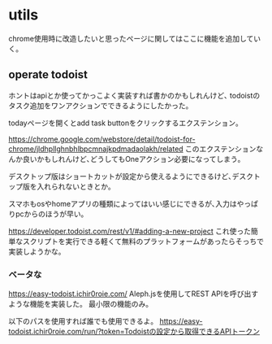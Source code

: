 # utils

chrome使用時に改造したいと思ったページに関してはここに機能を追加していく。



## operate todoist

ホントはapiとか使ってかっこよく実装すれば書かのかもしれんけど､
todoistのタスク追加をワンアクションでできるようにしたかった｡

todayページを開くとadd task buttonをクリックするエクステンション｡


<https://chrome.google.com/webstore/detail/todoist-for-chrome/jldhpllghnbhlbpcmnajkpdmadaolakh/related>
このエクステンションなんか良いかもしれんけど､どうしてもOneアクション必要になってしまう｡

デスクトップ版はショートカットが設定から使えるようにできるけど､デスクトップ版を入れられないときとか｡

スマホもosやhomeアプリの種類によってはいい感じにできるが､入力はやっぱりpcからのほうが早い｡

<https://developer.todoist.com/rest/v1/#adding-a-new-project>
これ使った簡単なスクリプトを実行できる軽くて無料のプラットフォームがあったらそっちで実装しようかな｡


### ベータな

<https://easy-todoist.ichir0roie.com/>
Aleph.jsを使用してREST APIを呼び出すような機能を実装した。
最小限の機能のみ。

以下のパスを使用すれば誰でも使用できるよ。
<https://easy-todoist.ichir0roie.com/run/?token=Todoistの設定から取得できるAPIトークン>